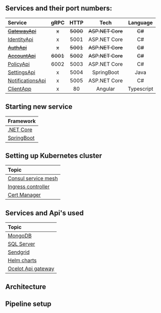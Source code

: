 ## Services and their port numbers:

| Service          |   gRPC   |   HTTP   |       Tech       | Language |
| :--------------- | :------: | :------: | :--------------: | :------: |
| ~~[GatewayApi](https://github.com/itsbibeksaini/GatewayApi)~~       |    ~~x~~     |   ~~5000~~   |   ~~ASP.NET Core~~   |    ~~C#~~    |
| [IdentityApi](https://github.com/itsbibeksaini/IdentityApi)      |    x     |   5001   |   ASP.NET Core   |    C#    |
| ~~[AuthApi](https://github.com/itsbibeksaini/GatewayApi)~~      |  ~~x~~   | ~~5001~~ | ~~ASP.NET Core~~ |  ~~C#~~  |
| ~~[AccountApi](https://github.com/itsbibeksaini/AccountApi)~~   | ~~6001~~ | ~~5002~~ | ~~ASP.NET Core~~ |  ~~C#~~  |
| [PolicyApi](https://github.com/itsbibeksaini/PolicyApi)        |   6002   |   5003   |   ASP.NET Core   |    C#    |
| [SettingsApi](https://github.com/itsbibeksaini/SettingsApi)      |    x     |   5004   |    SpringBoot    |   Java   |
| [NotificationsApi](https://github.com/itsbibeksaini/NotificationApi) |    x     |   5005   |   ASP.NET Core   |    C#    |
| [ClientApp](https://github.com/itsbibeksaini/ClientApp) | x | 80 | Angular | Typescript |

## Starting new service

| Framework                                                                    |
| :---------------------------------------------------------------------------- |
| [.NET Core](https://github.com/itsbibeksaini/docs/blob/main/DotNet)     |
| [SpringBoot](https://github.com/itsbibeksaini/docs/blob/main/SpringBoot) |

## Setting up Kubernetes cluster

| Topic                  |
| :--------------------- |
| [Consul service mesh](https://github.com/itsbibeksaini/docs/tree/main/Consul)             |
| [Ingress controller]() |
| [Cert Manager]()       |

## Services and Api's used

| Topic                  |
| :--------------------- |
| [MongoDB]()            |
| [SQL Server]()         |
| [Sendgrid]()           |
| [Helm charts]()        |
| [Ocelot Api gateway]() |

## Architecture

## Pipeline setup
